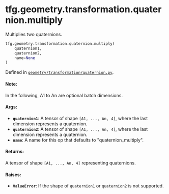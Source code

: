 <div itemscope itemtype="http://developers.google.com/ReferenceObject">
<meta itemprop="name" content="tfg.geometry.transformation.quaternion.multiply" />
<meta itemprop="path" content="Stable" />
</div>

# tfg.geometry.transformation.quaternion.multiply

Multiplies two quaternions.

``` python
tfg.geometry.transformation.quaternion.multiply(
    quaternion1,
    quaternion2,
    name=None
)
```



Defined in [`geometry/transformation/quaternion.py`](https://github.com/tensorflow/graphics/blob/master/tensorflow_graphics/geometry/transformation/quaternion.py).

<!-- Placeholder for "Used in" -->

#### Note:

In the following, A1 to An are optional batch dimensions.


#### Args:

* <b>`quaternion1`</b>:  A tensor of shape `[A1, ..., An, 4]`, where the last dimension
  represents a quaternion.
* <b>`quaternion2`</b>:  A tensor of shape `[A1, ..., An, 4]`, where the last dimension
  represents a quaternion.
* <b>`name`</b>: A name for this op that defaults to "quaternion_multiply".


#### Returns:

A tensor of shape `[A1, ..., An, 4]` representing quaternions.


#### Raises:

* <b>`ValueError`</b>: If the shape of `quaternion1` or `quaternion2` is not supported.